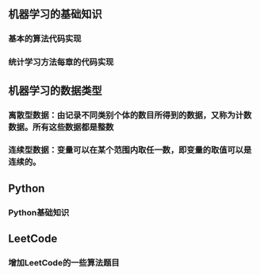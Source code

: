 ## 机器学习的基础知识
### 基本的算法代码实现
### 统计学习方法每章的代码实现 
     
## 机器学习的数据类型
### 离散型数据：由记录不同类别个体的数目所得到的数据，又称为计数数据。所有这些数据都是整数
### 连续型数据：变量可以在某个范围内取任一数，即变量的取值可以是连续的。 


## Python
### Python基础知识


## LeetCode
### 增加LeetCode的一些算法题目

